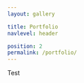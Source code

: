```yaml
---
layout: gallery

title: Portfolio
navlevel: header

position: 2
permalink: /portfolio/
---
```


Test
